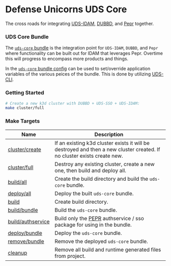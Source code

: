 # Defense Unicorns UDS Core
The cross roads for integrating [UDS-IDAM](https://github.com/defenseunicorns/uds-idam), [DUBBD](https://github.com/defenseunicorns/uds-package-dubbd), and [Pepr](https://github.com/defenseunicorns/pepr) together.

### UDS Core Bundle
The [`uds-core` bundle](core/uds-bundle.yaml) is the integration point for `UDS-IDAM`, `DUBBD`, and `Pepr` where functionality can be built out for IDAM that leverages Pepr. Overtime this will progress to encompass more products and things.

In the [`uds-core` bundle config](core/uds-config.yaml) can be used to set/override application variables of the various peices of the bundle. This is done by utilizing [UDS-CLI](https://github.com/defenseunicorns/uds-cli).

### Getting Started
```bash
# Create a new k3d cluster with DUBBD + UDS-SSO + UDS-IDAM:
make cluster/full
```

### Make Targets
| Name                      | Description   |
|---------------------------|--------------------------------------|
| [cluster/create](Makefile#L18) | If an existing k3d cluster exists it will be destroyed and then a new cluster created. If no cluster exists create new. |
| [cluster/full](Makefile#L22) | Destroy any existing cluster, create a new one, then build and deploy all. |
| [build/all](Makefile#L24) | Create the build directory and build the `uds-core` bundle.  |
| [deploy/all](Makefile#L26) | Deploy the built `uds-core` bundle. |
| [build](Makefile#L28) | Create build directory. |
| [build/bundle](Makefile#L31) | Build the `uds-core` bundle. |
| [build/authservice](Makefile#L34) | Build only the [PEPR]() authservice / sso package for using in the bundle. |
| [deploy/bundle](Makefile#L37) | Deploy the `uds-core` bundle. |
| [remove/bundle](Makefile#L40) | Remove the deployed `uds-core` bundle. |
| [cleanup](Makefile#L43) | Remove all build and runtime generated files from project. |
